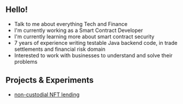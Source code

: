 ## Hello!
- Talk to me about everything Tech and Finance
- I'm currently working as a Smart Contract Developer
- I'm currently learning more about smart contract security
- 7 years of experience writing testable Java backend code, in trade settlements and financial risk domain
- Interested to work with businesses to understand and solve their problems

## Projects & Experiments
- [non-custodial NFT lending](https://github.com/flaskr/nft-lend-v2)
